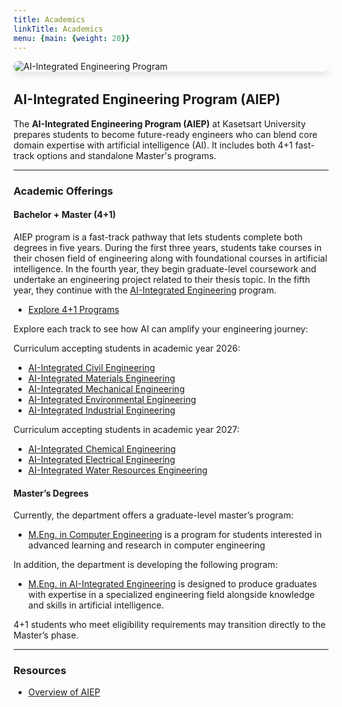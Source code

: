 ```yaml
---
title: Academics
linkTitle: Academics
menu: {main: {weight: 20}}
---
```


<img src="/img/banners/aiep-academics.png"
     alt="AI-Integrated Engineering Program"
     style="max-width: 100%; height: auto; margin: 0 0 2rem 0; border-radius: 1rem; box-shadow: 0 6px 12px rgba(0,0,0,0.1); display: block;" />

## AI-Integrated Engineering Program (AIEP)

The **AI-Integrated Engineering Program (AIEP)** at Kasetsart University prepares students to become future-ready engineers who can blend core domain expertise with artificial intelligence (AI). It includes both 4+1 fast-track options and standalone Master's programs.

---

###  Academic Offerings

####  Bachelor + Master (4+1)

AIEP program is a fast-track pathway that lets students complete both degrees in five years. During the first three years, students take courses in their chosen field of engineering along with foundational courses in artificial intelligence. In the fourth year, they begin graduate-level coursework and undertake an engineering project related to their thesis topic. In the fifth year, they continue with the [AI-Integrated Engineering](/docs/master/ai-integrated) program.

- [Explore 4+1 Programs](/docs/4plus1/)

Explore each track to see how AI can amplify your engineering journey:

Curriculum accepting students in academic year 2026:
- [AI-Integrated Civil Engineering](/docs/4plus1/civil/)
- [AI-Integrated Materials Engineering](/docs/4plus1/materials/)
- [AI-Integrated Mechanical Engineering](/docs/4plus1/mechanical/)
- [AI-Integrated Environmental Engineering](/docs/4plus1/environmental/)
- [AI-Integrated Industrial Engineering](/docs/4plus1/industrial/)

Curriculum accepting students in academic year 2027:
- [AI-Integrated Chemical Engineering](/docs/4plus1/chemical/)
- [AI-Integrated Electrical Engineering](/docs/4plus1/electrical/)
- [AI-Integrated Water Resources Engineering](/docs/4plus1/water-resources/)

####  Master’s Degrees

Currently, the department offers a graduate-level master’s program:

- [M.Eng. in Computer Engineering](/docs/master/computer/) is a program for students interested in advanced learning and research in computer engineering

In addition, the department is developing the following program:

- [M.Eng. in AI-Integrated Engineering](/docs/master/ai-integrated/) is designed to produce graduates with expertise in a specialized engineering field alongside knowledge and skills in artificial intelligence.


4+1 students who meet eligibility requirements may transition directly to the Master’s phase.

---

###  Resources

- [Overview of AIEP](/overview/)
